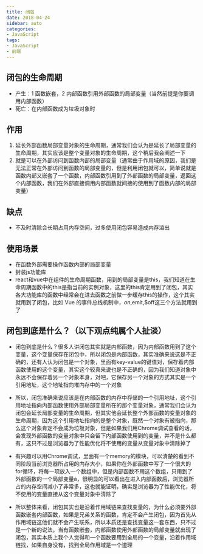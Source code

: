 ```yaml
---
title: 闭包
date: 2018-04-24
sidebar: auto
categories:
- JavaScript
tags:
- JavaScript
- 前端
---
```


##  闭包的生命周期

- 产生：1 函数嵌套，2 内部函数引用外部函数的局部变量（当然前提是你要调用内部函数）
- 死亡：在内部函数成为垃圾对象时

##  作用

1.  延长外部函数局部变量对象的生命周期，通常我们会认为是延长了局部变量的生命周期，其实应该是整个变量对象的生命周期，这个稍后我会阐述一下
2.  就是可以在外部访问到函数内部的局部变量（通常由于作用域的原因，我们是无法正常在外部访问到函数的局部变量的，但是利用闭包就可以，简单说就是函数内部又嵌套了一个函数，内部函数引用到了外部函数的局部变量，返回这个内部函数，我们在外部直接调用内部函数就间接的使用到了函数内部的局部变量）

##  缺点

- 不及时清除会长期占用内存空间，过多使用闭包容易造成内存溢出

##  使用场景

- 在函数外部需要操作函数内部的局部变量
- 封装js功能库
- react和vue中在组件的生命周期函数，用到的局部变量是this，我们知道在生命周期函数中的this是指当前的实例对象，这里的this肯定用到了闭包，其实各大功能库的函数中经常会在进去函数之前做一步缓存this的操作，这个其实就用到了闭包，比如 Vue 的事件总线机制中，$on,$emit,$off这三个方法就用到了

##  闭包到底是什么？（以下观点纯属个人扯淡）

- 闭包到底是什么？很多人讲闭包其实就是内部函数，因为内部函数用到了这个变量，这个变量保存在闭包中，所以闭包是内部函数，其实准确来说这是不正确的，还有人认为闭包是一个对象，里面有key-value的键值对，保存着内部函数使用的这个变量，其实这个较真来说也是不正确的，因为我们知道对象中永远不会保存着另一个对象本身，对吧，它保存另一个对象的方式其实是一个引用地址，这个地址指向堆内存中的一个对象

- 所以，闭包准确来说应该是在内部函数的内存中存储的一个引用地址，这个引用地址指向内部函数使用外部局部变量所在的那个变量对象，通常我们会认为闭包会延长局部变量的生命周期，但其实他会延长整个外部函数的变量对象的生命周期，因为这个引用地址指向的是整个对象，既然一个对象有被指向，那么这个对象肯定不会成为垃圾对象，但是如果我们用Chrome调试查看的话，会发现外部函数的变量对象中只会留下内部函数使用到的变量，并不是什么都有，这只不过是浏览器为了性能优化将不使用的变量从变量对象中清除掉了

- 有兴趣可以用Chrome调试，里面有一个memory的模块，可以清楚的看到不同阶段当前浏览器所占用的内存大小，如果你在外部函数中写了一个很大的for循环，将每一项放入一个数组中，但是内部函数不用这个数组，只用到了外部函数的一个局部变量a，很明显的可以看出在进入内部函数后，浏览器所占的内存空间减小了非常多，这也就能证明，确实是浏览器为了性能优化，将不使用的变量直接从这个变量对象中清除了

- 所以整体来看，闭包其实也是沿着作用域链来查找变量的，为什么必须要外部函数嵌套内部函数，如果是兄弟关系的函数，肯定不会产生闭包，因为首先从作用域链这他们就不会产生联系，所以本质还是查找变量这一套东西，只不过是一个新的说法，当有函数嵌套，内部函数使用外部函数的局部变量就出现了闭包，其实本质上我个人觉得和一个函数要用到全局的一个变量，沿着作用域链找，如果自身没有，找到全局作用域是一个道理